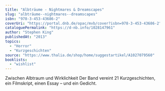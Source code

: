 ```yaml
---
title: "Albträume - Nightmares & Dreamscapes"
slug: "albträume--nightmares--dreamscapes"
isbn: "978-3-453-43686-2"
coverUri: "https://portal.dnb.de/opac/mvb/cover?isbn=978-3-453-43686-2"
cataloguePermalink: "https://d-nb.info/1028147961"
author: "Stephen King"
publishedAt: "2013"
topics:
  - "Horror"
  - "Kurzgeschichten"
source: "https://www.thalia.de/shop/home/suggestartikel/A1027079560"
booklists: 
  - "wishlist"
---
```

Zwischen Albtraum und Wirklichkeit Der Band vereint 21 Kurzgeschichten, ein 
Filmskript, einen Essay – und ein Gedicht.